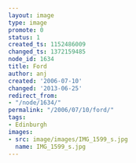 ```yaml
---
layout: image
type: image
promote: 0
status: 1
created_ts: 1152486009
changed_ts: 1372159485
node_id: 1634
title: Ford
author: anj
created: '2006-07-10'
changed: '2013-06-25'
redirect_from:
- "/node/1634/"
permalink: "/2006/07/10/ford/"
tags:
- Edinburgh
images:
- src: image/images/IMG_1599_s.jpg
  name: IMG_1599_s.jpg
---
```


